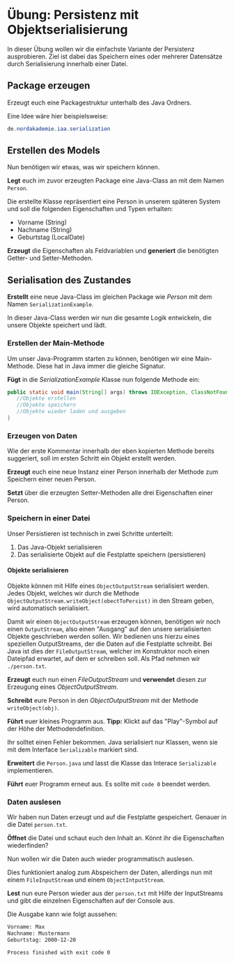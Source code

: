 
# Übung: Persistenz mit Objektserialisierung

In dieser Übung wollen wir die einfachste Variante der Persistenz ausprobieren. Ziel ist dabei das 
Speichern eines oder mehrerer Datensätze durch Serialisierung innerhalb einer Datei. 

## Package erzeugen

Erzeugt euch eine Packagestruktur unterhalb des Java Ordners. 

Eine Idee wäre hier beispielsweise:
 
```java
de.nordakademie.iaa.serialization
```

## Erstellen des Models

Nun benötigen wir etwas, was wir speichern können. 

**Legt** euch im zuvor erzeugten Package eine
Java-Class an mit dem Namen `Person`.

Die erstellte Klasse repräsentiert eine Person in unserem späteren System und soll die folgenden 
Eigenschaften und Typen erhalten:
 
- Vorname (String)
- Nachname (String)
- Geburtstag (LocalDate)

**Erzeugt** die Eigenschaften als Feldvariablen und **generiert** die benötigten Getter- und Setter-Methoden. 

## Serialisation des Zustandes

**Erstellt** eine neue Java-Class im gleichen Package wie *Person* mit dem Namen `SerializationExample`. 

In dieser Java-Class werden wir nun die gesamte Logik entwickeln, die unsere Objekte speichert und lädt.

### Erstellen der Main-Methode

Um unser Java-Programm starten zu können, benötigen wir eine Main-Methode. Diese hat in
 Java immer die gleiche Signatur. 
 
 **Fügt** in die *SerializationExample* Klasse nun folgende Methode ein:
 
 ```java
public static void main(String[] args) throws IOException, ClassNotFoundException {
    //Objekte erstellen
    //Objekte speichern
    //Objekte wieder laden und ausgeben
}
```

### Erzeugen von Daten

Wie der erste Kommentar innerhalb der eben kopierten Methode bereits suggeriert, soll im 
ersten Schritt ein Objekt erstellt werden. 

**Erzeugt** euch eine neue Instanz einer Person innerhalb der Methode zum Speichern einer neuen 
Person. 

**Setzt** über die erzeugten Setter-Methoden alle drei Eigenschaften einer Person. 

### Speichern in einer Datei

Unser Persistieren ist technisch in zwei Schritte unterteilt:
 
1. Das Java-Objekt serialisieren 
2. Das serialisierte Objekt auf die Festplatte speichern (persistieren)

#### Objekte serialisieren

Objekte können mit Hilfe eines `ObjectOutputStream` serialisiert werden. Jedes Objekt, welches wir durch die Methode 
`ObjectOutputStream.writeObject(obectToPersist)` in den Stream geben, wird automatisch serialisiert. 

Damit wir einen `ObjectOutputStream` erzeugen können, benötigen wir noch einen `OutputStream`, also einen "Ausgang" auf den 
unsere serialisierten Objekte geschrieben werden sollen. Wir bedienen uns hierzu eines speziellen OutputStreams, der 
die Daten auf die Festplatte schreibt. Bei Java ist dies der `FileOutputStream`, welcher im Konstruktor noch 
einen Dateipfad erwartet, auf dem er schreiben soll. Als Pfad nehmen wir `./person.txt`. 

**Erzeugt** euch nun einen *FileOutputStream* und **verwendet** diesen zur Erzeugung eines *ObjectOutputStream*.

**Schreibt** eure Person in den *ObjectOutputStream* mit der Methode `writeObject(obj)`.  

**Führt** euer kleines Programm aus. **Tipp:** Klickt auf das "Play"-Symbol auf der Höhe der Methodendefinition.

Ihr solltet einen Fehler bekommen. 
Java serialisiert nur Klassen, wenn sie mit dem Interface `Serializable` markiert sind.    

**Erweitert** die `Person.java` und lasst die Klasse das Interace `Serializable` implementieren. 

**Führt** euer Programm erneut aus. Es sollte mit `code 0` beendet werden.  

### Daten auslesen

Wir haben nun Daten erzeugt und auf die Festplatte gespeichert. Genauer in die Datei `person.txt`.

**Öffnet** die Datei und schaut euch den Inhalt an. Könnt ihr die Eigenschaften wiederfinden?

Nun wollen wir die Daten auch wieder programmatisch auslesen. 

Dies funktioniert analog zum Abspeichern der Daten, allerdings nun mit einem `FileInputStream` und einem 
`ObjectIntputStream`.

**Lest** nun eure Person wieder aus der `person.txt` mit Hilfe der InputStreams und gibt die einzelnen Eigenschaften 
auf der Console aus. 

Die Ausgabe kann wie folgt aussehen: 

```bash
Vorname: Max
Nachname: Mustermann
Geburtstag: 2000-12-20

Process finished with exit code 0
```   

    
